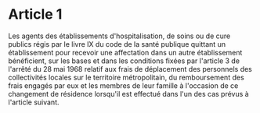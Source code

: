 # Article 1

Les agents des établissements d'hospitalisation, de soins ou de cure publics régis par le livre IX du code de la santé publique quittant un établissement pour recevoir une affectation dans un autre établissement bénéficient, sur les bases et dans les conditions fixées par l'article 3 de l'arrêté du 28 mai 1968 relatif aux frais de déplacement des personnels des collectivités locales sur le territoire métropolitain, du remboursement des frais engagés par eux et les membres de leur famille à l'occasion de ce changement de résidence lorsqu'il est effectué dans l'un des cas prévus à l'article suivant.
